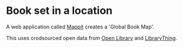 Book set in a location
======================

A web application called [Mappit](https://www.mappit.net/bookmap/#selected=/bookmap/places/90/) creates a 'Global Book Map'.

This uses crodsourced open data from [Open Library]() and [LibraryThing](https://www.librarything.com/).